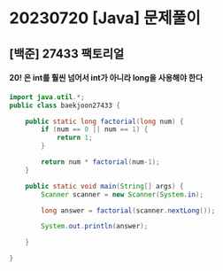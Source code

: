 # 20230720 [Java] 문제풀이 



## [백준] 27433 팩토리얼



#### 20! 은 int를 훨씬 넘어서 int가 아니라 long을 사용해야 한다



```java
import java.util.*;
public class baekjoon27433 {

    public static long factorial(long num) {
        if (num == 0 || num == 1) {
            return 1;
        }

        return num * factorial(num-1);
    }

    public static void main(String[] args) {
        Scanner scanner = new Scanner(System.in);

        long answer = factorial(scanner.nextLong());

        System.out.println(answer);

    }

}
```

